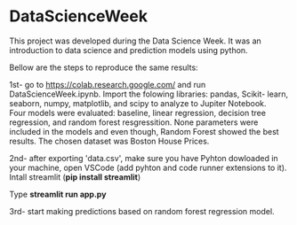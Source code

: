 # DataScienceWeek

This project was developed during the Data Science Week. It was an introduction to data science and prediction models using python.

Bellow are the steps to reproduce the same results:

1st- go to https://colab.research.google.com/ and run DataScienceWeek.ipynb. Import the folowing libraries: pandas, Scikit- learn, seaborn, numpy, matplotlib, and scipy to analyze to Jupiter Notebook.  
Four models were evaluated: baseline, linear regression, decision tree regression, and random forest resgressition. 
None parameters were included in the models and even though, Random Forest showed the best results. 
The chosen dataset was Boston House Prices.

2nd- after exporting 'data.csv', make sure you have Pyhton dowloaded in your machine, open VSCode (add pyhton and code runner extensions to it). Intall streamlit (**pip install streamlit**)

Type **streamlit run app.py** 

3rd- start making predictions based on random forest regression model.

